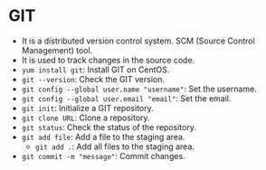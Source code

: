 # GIT

- It is a distributed version control system. SCM (Source Control Management) tool.
- It is used to track changes in the source code.
- `yum install git`: Install GIT on CentOS.
- `git --version`: Check the GIT version.
- `git config --global user.name "username"`: Set the username.
- `git config --global user.email "email"`: Set the email.
- `git init`: Initialize a GIT repository.
- `git clone URL`: Clone a repository.
- `git status`: Check the status of the repository.
- `git add file`: Add a file to the staging area.
  - `git add .`: Add all files to the staging area.
- `git commit -m "message"`: Commit changes.
